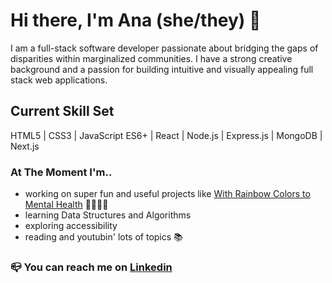 # Hi there, I'm Ana (she/they) 🚀

I am a full-stack software developer passionate about bridging the gaps of disparities within marginalized communities. I have a strong creative background and a passion for building intuitive and visually appealing full stack web applications.

## Current Skill Set
HTML5 | CSS3 | JavaScript ES6+ | React | Node.js | Express.js | MongoDB | Next.js

### At The Moment I'm..
- working on super fun and useful projects like [With Rainbow Colors to Mental Health](https://github.com/anaURL/uz-dugine-boje-do-mentalnog-zdravlja) 🏳️‍🌈🏳️‍⚧️
- learning Data Structures and Algorithms
- exploring accessibility
- reading and youtubin' lots of topics 📚


### 📪 You can reach me on [Linkedin](https://www.linkedin.com/in/anaurlic/) 

